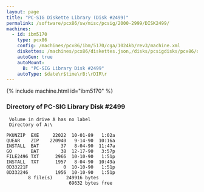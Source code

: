 ```yaml
---
layout: page
title: "PC-SIG Diskette Library (Disk #2499)"
permalink: /software/pcx86/sw/misc/pcsig/2000-2999/DISK2499/
machines:
  - id: ibm5170
    type: pcx86
    config: /machines/pcx86/ibm/5170/cga/1024kb/rev3/machine.xml
    diskettes: /machines/pcx86/diskettes.json,/disks/pcsigdisks/pcx86/diskettes.json
    autoGen: true
    autoMount:
      B: "PC-SIG Library Disk #2499"
    autoType: $date\r$time\rB:\rDIR\r
---
```


{% include machine.html id="ibm5170" %}

### Directory of PC-SIG Library Disk #2499

     Volume in drive A has no label
     Directory of A:\

    PKUNZIP  EXE     22022  10-01-89   1:02a
    QUEAR    ZIP    220940   9-14-90  10:16a
    INSTALL  BAT        37   8-04-90  11:47a
    GO       BAT        38  12-17-90   3:57p
    FILE2496 TXT      2966  10-10-90   1:51p
    INSTALL  TXT      1957   8-04-90  10:49a
    0D33221F             0  10-10-90   1:51p
    0D332246          1956  10-10-90   1:51p
            8 file(s)     249916 bytes
                           69632 bytes free
